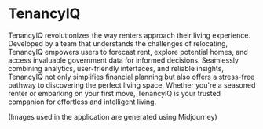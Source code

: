 # TenancyIQ
TenancyIQ revolutionizes the way renters approach their living experience. Developed by a team that understands the challenges of relocating, TenancyIQ empowers users to forecast rent, explore potential homes, and access invaluable government data for informed decisions. Seamlessly combining analytics, user-friendly interfaces, and reliable insights, TenancyIQ not only simplifies financial planning but also offers a stress-free pathway to discovering the perfect living space. Whether you're a seasoned renter or embarking on your first move, TenancyIQ is your trusted companion for effortless and intelligent living.

(Images used in the application are generated using Midjourney)